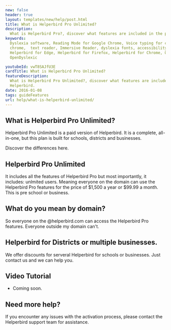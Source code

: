 ```yaml
---
new: false
header: true
layout: templates/new/help/post.html
title: What is Helperbird Pro Unlimited?
description:
  What is Helperbird Pro?, discover what features are included in the paid version of Helperbird.
keywords:
  Dyslexia software, Reading Mode for Google Chrome, Voice typing for chrome, Text to speech for
  chrome,  text reader, Immersive Reader, dyslexia fonts, accessibility software, dyslexia software,
  Helperbird for Edge, Helperbird for Firefox, Helperbird for Chrome, Opendyslexic for Chrome,
  OpenDyslexic

youtubeId: vwT8SAJfU3E
cardTitle: What is Helperbird Pro Unlimited?
featureDescription:
  What is Helperbird Pro Unlimited?, discover what features are included in the paid version of
  Helperbird.
date: 2016-01-08
tags: guideFeatures
url: help/what-is-helperbird-unlimited/
---
```


## What is Helperbird Pro Unlimited?

Helperbird Pro Unlimited is a paid version of Helperbird. It is a complete, all-in-one, but this plan is built for schools, districts and businesses.

Discover the differences here.

## Helperbird Pro Unlimited  

It includes all the features of Helperbird Pro but most importantly, it includes: unlmited users.
Meaning everyone on the domain can use the Helperbird Pro features for the price of $1,500 a year or
$99.99 a month. This is pre school or business.

## What do you mean by domain?

So everyone on the @helperbird.com can access the Helperbird Pro features. Everyone outside my
domain can't.

## Helperbird for Districts or multiple businesses.

We offer discounts for serveral Helperbird for schools or businesses. Just contact us and we can
help you.




## Video Tutorial

- Coming soon.


## Need more help?

If you encounter any issues with the activation process, please contact the Helperbird support team for assistance.
